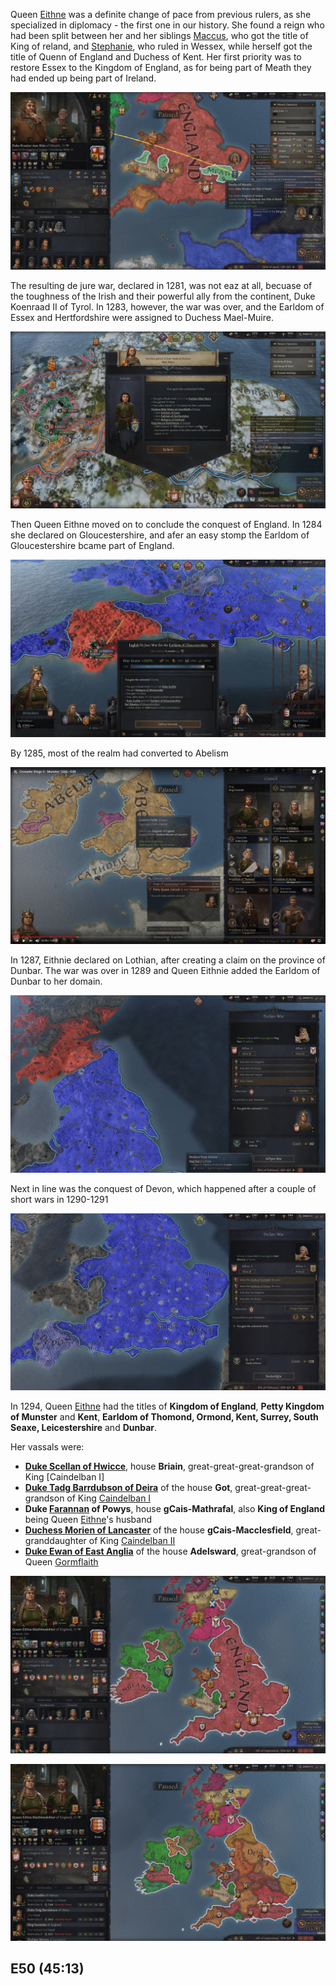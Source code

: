  Queen [Eithne](../p/eithne_nic_baethine_1238.md) was a definite change of pace from previous rulers, as she specialized in diplomacy - the first one in our history. 
 She found a reign who had been split between her and her siblings [Maccus](../p/maccus_baethineson_1273.md), who got the title of King of reland, and [Stephanie](../p/stephanie_baethinedohtor_1276.md), who ruled in Wessex, while herself got the title of Quenn of England and Duchess of Kent. 
 Her first priority was to restore Essex to the Kingdom of England, as for being part of Meath they had ended up being part of Ireland. 
 
 ![img](17-Queen-Eithne-1294/map1.jpg)

 The resulting de jure war, declared in 1281, was not eaz at all, becuase of the toughness of the Irish and their powerful ally from the continent, Duke Koenraad II of Tyrol. In 1283, however, the war was over, and the Earldom of Essex and Hertfordshire were assigned to Duchess Mael-Muire.
 
 ![img](17-Queen-Eithne-1294/war2.jpg)
 
 Then Queen Eithne moved on to conclude the conquest of England. In 1284 she declared on Gloucestershire, and afer an easy stomp the Earldom of Gloucestershire bcame part of England.
 
 ![img](17-Queen-Eithne-1294/war3.jpg)
  
  By 1285, most of the realm had converted to Abelism 
  
 ![img](17-Queen-Eithne-1294/abel1.jpg)
 
 In 1287, Eithnie declared on Lothian, after creating a claim on the province of Dunbar. The war was over in 1289 and Queen Eithnie added the Earldom of Dunbar to her domain. 
 
 ![img](17-Queen-Eithne-1294/war4.jpg)
 
Next in line was the conquest of Devon, which happened after a couple of short wars in 1290-1291

 ![img](17-Queen-Eithne-1294/war5.jpg)
 
 In 1294,  Queen [Eithne](../p/eithne_nic_baethine_1238.md) had the titles of **Kingdom of England**, **Petty Kingdom of Munster** and **Kent**, **Earldom of Thomond, Ormond, Kent, Surrey, South Seaxe, Leicestershire** and **Dunbar**.
 
 Her vassals were:
 
 - [**Duke Scellan of Hwicce**](../p/scellan_1255.md), house **Briain**, great-great-great-grandson of King [Caindelban I]
 - [**Duke Tadg Barrdubson of Deira**](../p/tadg_barrdubson_1257.md) of the house **Got**, great-great-great-grandson of King [Caindelban I](../p/caindelban_i_mac_faelan_1114.md)
 - **Duke [Farannan](../p/farannan_1239.md) of Powys**, house **gCais-Mathrafal**, also **King of England** being  Queen [Eithne](../p/eithne_nic_baethine_1238.md)'s husband
 - [**Duchess Morien of Lancaster**](../p/morien_1226.md) of the house **gCais-Macclesfield**, great-granddaughter of King [Caindelban II](../p/caindelban_ii_mac_caindelban_1147.md)
 - [**Duke Ewan of East Anglia**](../p/ewan_1232.md) of the house **Adelsward**, great-grandson of Queen [Gormflaith](../p/gormflaith_nic_caindelban_1171.md)
 
 
 ![img](17-Queen-Eithne-1294/map2.jpg)
 
 ![img](17-Queen-Eithne-1294/map3.jpg)
 
 
 ## E50 (45:13)